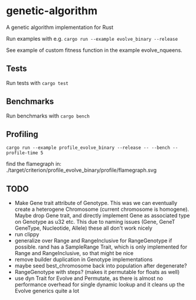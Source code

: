 # genetic-algorithm
A genetic algorithm implementation for Rust

Run examples with e.g. `cargo run --example evolve_binary --release`

See example of custom fitness function in the example evolve_nqueens.

## Tests

Run tests with `cargo test`

## Benchmarks

Run benchmarks with `cargo bench`

## Profiling

`cargo run --example profile_evolve_binary --release -- --bench --profile-time 5`

find the flamegraph in: ./target/criterion/profile_evolve_binary/profile/flamegraph.svg

## TODO
* Make Gene trait attribute of Genotype. This was we can eventually create a heterogene Chromosome (current chromosome is homogene). Maybe drop Gene trait, and directly implement Gene as associated type on Genotype as u32 etc. This due to naming issues (Gene, GeneT GeneType, Nucleotide, Allele) these all don't work nicely
* run clippy
* generalize over Range and RangeInclusive for RangeGenotype if possible. rand has a SampleRange<T> Trait, which is only implemented for Range and RangeInclusive, so that might be nice
* remove builder duplication in Genotype implementations
* maybe seed best_chromosome back into population after degenerate?
* RangeGenotype with steps? (makes it permutable for floats as well)
* use dyn Trait for Evolve and Permutate, as there is almost no performance overhead for single dynamic lookup and it cleans up the Evolve generics quite a lot
